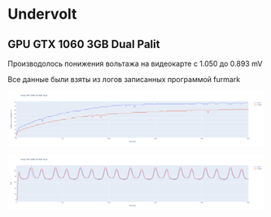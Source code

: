 # Undervolt
## GPU GTX 1060 3GB Dual Palit

Производолось понижения вольтажа на видеокарте с 1.050 до 0.893 mV 

Все данные были взяты из логов записанных программой furmark

![Alt text](temp.png "График зависимости температуры от времени")

![Alt text](fps.png "По графику можно наблюдать незначительный рост FPS")
